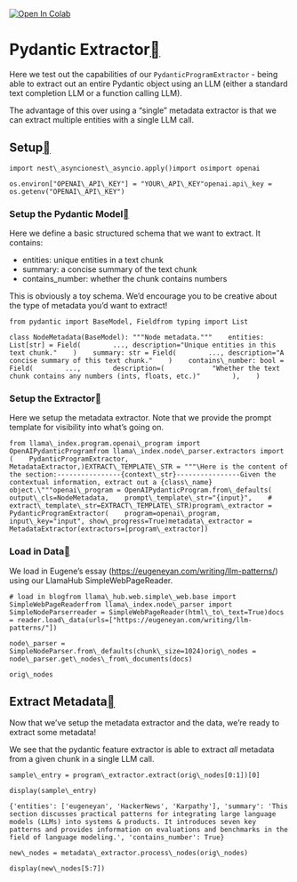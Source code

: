[![Open In Colab](https://colab.research.google.com/assets/colab-badge.svg)](https://colab.research.google.com/github/run-llama/llama_index/blob/main/docs/examples/metadata_extraction/PydanticExtractor.ipynb)

Pydantic Extractor[](#pydantic-extractor "Permalink to this heading")
======================================================================

Here we test out the capabilities of our `PydanticProgramExtractor` - being able to extract out an entire Pydantic object using an LLM (either a standard text completion LLM or a function calling LLM).

The advantage of this over using a “single” metadata extractor is that we can extract multiple entities with a single LLM call.

Setup[](#setup "Permalink to this heading")
--------------------------------------------


```
import nest\_asyncionest\_asyncio.apply()import osimport openai
```

```
os.environ["OPENAI\_API\_KEY"] = "YOUR\_API\_KEY"openai.api\_key = os.getenv("OPENAI\_API\_KEY")
```
### Setup the Pydantic Model[](#setup-the-pydantic-model "Permalink to this heading")

Here we define a basic structured schema that we want to extract. It contains:

* entities: unique entities in a text chunk
* summary: a concise summary of the text chunk
* contains\_number: whether the chunk contains numbers

This is obviously a toy schema. We’d encourage you to be creative about the type of metadata you’d want to extract!


```
from pydantic import BaseModel, Fieldfrom typing import List
```

```
class NodeMetadata(BaseModel): """Node metadata."""    entities: List[str] = Field(        ..., description="Unique entities in this text chunk."    )    summary: str = Field(        ..., description="A concise summary of this text chunk."    )    contains\_number: bool = Field(        ...,        description=(            "Whether the text chunk contains any numbers (ints, floats, etc.)"        ),    )
```
### Setup the Extractor[](#setup-the-extractor "Permalink to this heading")

Here we setup the metadata extractor. Note that we provide the prompt template for visibility into what’s going on.


```
from llama\_index.program.openai\_program import OpenAIPydanticProgramfrom llama\_index.node\_parser.extractors import (    PydanticProgramExtractor,    MetadataExtractor,)EXTRACT\_TEMPLATE\_STR = """\Here is the content of the section:----------------{context\_str}----------------Given the contextual information, extract out a {class\_name} object.\"""openai\_program = OpenAIPydanticProgram.from\_defaults(    output\_cls=NodeMetadata,    prompt\_template\_str="{input}",    # extract\_template\_str=EXTRACT\_TEMPLATE\_STR)program\_extractor = PydanticProgramExtractor(    program=openai\_program, input\_key="input", show\_progress=True)metadata\_extractor = MetadataExtractor(extractors=[program\_extractor])
```
### Load in Data[](#load-in-data "Permalink to this heading")

We load in Eugene’s essay (https://eugeneyan.com/writing/llm-patterns/) using our LlamaHub SimpleWebPageReader.


```
# load in blogfrom llama\_hub.web.simple\_web.base import SimpleWebPageReaderfrom llama\_index.node\_parser import SimpleNodeParserreader = SimpleWebPageReader(html\_to\_text=True)docs = reader.load\_data(urls=["https://eugeneyan.com/writing/llm-patterns/"])
```

```
node\_parser = SimpleNodeParser.from\_defaults(chunk\_size=1024)orig\_nodes = node\_parser.get\_nodes\_from\_documents(docs)
```

```
orig\_nodes
```
Extract Metadata[](#extract-metadata "Permalink to this heading")
------------------------------------------------------------------

Now that we’ve setup the metadata extractor and the data, we’re ready to extract some metadata!

We see that the pydantic feature extractor is able to extract *all* metadata from a given chunk in a single LLM call.


```
sample\_entry = program\_extractor.extract(orig\_nodes[0:1])[0]
```

```
display(sample\_entry)
```

```
{'entities': ['eugeneyan', 'HackerNews', 'Karpathy'], 'summary': 'This section discusses practical patterns for integrating large language models (LLMs) into systems & products. It introduces seven key patterns and provides information on evaluations and benchmarks in the field of language modeling.', 'contains_number': True}
```

```
new\_nodes = metadata\_extractor.process\_nodes(orig\_nodes)
```

```
display(new\_nodes[5:7])
```
